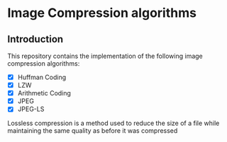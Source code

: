# Image Compression algorithms

## Introduction

This repository contains the implementation of the following image compression algorithms:

- [x] Huffman Coding
- [x] LZW
- [x] Arithmetic Coding
- [x] JPEG
- [x] JPEG-LS

Lossless compression is a method used to reduce the size of a file while maintaining the same quality as before it was compressed
